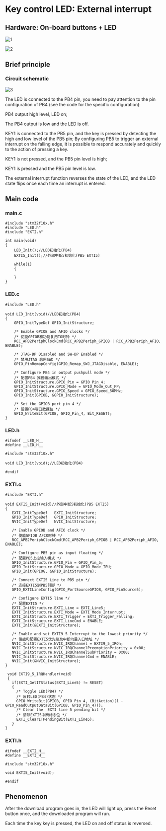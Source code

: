 # Key control LED: External interrupt

## Hardware: On-board buttons + LED

![1](..\Key_module\1.png)

![2](..\Key_module\2.png)

## Brief principle

### Circuit schematic

![3](..\Key_module\3.png)

The LED is connected to the PB4 pin, you need to pay attention to the pin configuration of PB4 (see the code for the specific configuration):

PB4 output high level, LED on;

The PB4 output is low and the LED is off.

KEY1 is connected to the PB5 pin, and the key is pressed by detecting the high and low level of the PB5 pin; By configuring PB5 to trigger an external interrupt on the falling edge, it is possible to respond accurately and quickly to the action of pressing a key.

KEY1 is not pressed, and the PB5 pin level is high;

KEY1 is pressed and the PB5 pin level is low.

The external interrupt function reverses the state of the LED, and the LED state flips once each time an interrupt is entered.

## Main code

### main.c

```
#include "stm32f10x.h"
#include "LED.h"
#include "EXTI.h"

int main(void)
{
    LED_Init();//LED初始化(PB4)
    EXTI5_Init();//外部中断5初始化(PB5 EXTI5)
    
    while(1)
    {
        
    }
}
```

### LED.c

```
#include "LED.h"

void LED_Init(void)//LED初始化(PB4)
{
    GPIO_InitTypeDef GPIO_InitStructure;
    
    /* Enable GPIOB and AFIO clocks */
    /* 使能GPIOB和功能复用IO时钟 */
    RCC_APB2PeriphClockCmd(RCC_APB2Periph_GPIOB | RCC_APB2Periph_AFIO, ENABLE); 
    
    /* JTAG-DP Disabled and SW-DP Enabled */
    /* 禁用JTAG 启用SWD */
    GPIO_PinRemapConfig(GPIO_Remap_SWJ_JTAGDisable, ENABLE);
    
    /* Configure PB4 in output pushpull mode */
    /* 配置PB4 推挽输出模式 */
    GPIO_InitStructure.GPIO_Pin = GPIO_Pin_4;
    GPIO_InitStructure.GPIO_Mode = GPIO_Mode_Out_PP;   
    GPIO_InitStructure.GPIO_Speed = GPIO_Speed_50MHz; 
    GPIO_Init(GPIOB, &GPIO_InitStructure);
    
    /* Set the GPIOB port pin 4 */
    /* 设置PB4端口数据位 */
    GPIO_WriteBit(GPIOB, GPIO_Pin_4, Bit_RESET);
}
```

### LED.h

```
#ifndef __LED_H__
#define __LED_H__

#include "stm32f10x.h"

void LED_Init(void);//LED初始化(PB4)

#endif
```

### EXTI.c

```
#include "EXTI.h"

void EXTI5_Init(void)//外部中断5初始化(PB5 EXTI5)
{
   EXTI_InitTypeDef   EXTI_InitStructure;
   GPIO_InitTypeDef   GPIO_InitStructure;
   NVIC_InitTypeDef   NVIC_InitStructure;
    
   /* Enable GPIOB and AFIO clock */
   /* 使能GPIOB AFIO时钟 */
   RCC_APB2PeriphClockCmd(RCC_APB2Periph_GPIOB | RCC_APB2Periph_AFIO, ENABLE);
    
   /* Configure PB5 pin as input floating */
   /* 配置PB5上拉输入模式 */
   GPIO_InitStructure.GPIO_Pin = GPIO_Pin_5;
   GPIO_InitStructure.GPIO_Mode = GPIO_Mode_IPU;
   GPIO_Init(GPIOG, &GPIO_InitStructure);
    
   /* Connect EXTI5 Line to PB5 pin */
   /* 连接EXTI5到PB5引脚 */
   GPIO_EXTILineConfig(GPIO_PortSourceGPIOB, GPIO_PinSource5);
 
   /* Configure EXTI5 line */
   /* 配置EXTI5 */
   EXTI_InitStructure.EXTI_Line = EXTI_Line5;
   EXTI_InitStructure.EXTI_Mode = EXTI_Mode_Interrupt;
   EXTI_InitStructure.EXTI_Trigger = EXTI_Trigger_Falling;
   EXTI_InitStructure.EXTI_LineCmd = ENABLE;
   EXTI_Init(&EXTI_InitStructure);
 
   /* Enable and set EXTI9_5 Interrupt to the lowest priority */
   /* 使能和配置EXTI5优先级及中断向量入口地址 */
   NVIC_InitStructure.NVIC_IRQChannel = EXTI9_5_IRQn;
   NVIC_InitStructure.NVIC_IRQChannelPreemptionPriority = 0x00;
   NVIC_InitStructure.NVIC_IRQChannelSubPriority = 0x00;
   NVIC_InitStructure.NVIC_IRQChannelCmd = ENABLE; 
   NVIC_Init(&NVIC_InitStructure);
}

 void EXTI9_5_IRQHandler(void)
 {
   if(EXTI_GetITStatus(EXTI_Line5) != RESET)
   {
     /* Toggle LED(PB4) */
     /* 反转LED(PB4)状态 */
     GPIO_WriteBit(GPIOB, GPIO_Pin_4, (BitAction)(1 - GPIO_ReadOutputDataBit(GPIOB, GPIO_Pin_4)));
     /* Clear the  EXTI line 5 pending bit */
     /* 清除EXTI5中断标志位 */
     EXTI_ClearITPendingBit(EXTI_Line5);
   }
}
```

### EXTI.h

```
#ifndef __EXTI_H__
#define __EXTI_H__

#include "stm32f10x.h"

void EXTI5_Init(void);

#endif
```

## Phenomenon

After the download program goes in, the LED will light up, press the Reset button once, and the downloaded program will run.

Each time the key key is pressed, the LED on and off status is reversed.
